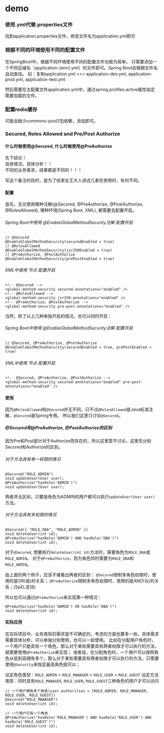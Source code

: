 # demo

### 使用.yml代替.properties文件
找到application.properties文件，修改文件名为application.yml即可

### 根据不同的环境使用不同的配置文件
在SpringBoot中，根据不同环境使用不同的配置文件也极为简单。
只需要添加一个不同后缀名（application-{env}.yml）的文件即可。Spring Boot会根据文件名自动查找。
如：复制application.yml >>> application-dev.yml, application-prod.yml, application-test.yml

然后需要在主配置文件application.yml中，通过spring.profiles.active属性指定需要加载的文件。

### 配置redis缓存
可能会缺少commons-pool2包依赖，添加即可。

### Secured, Roles Allowed and Pre/Post Authorize 

#### 什么时候使用@Secured, 什么时候使用@PreAuthorize
先下结论！  
具体情况，具体分析！！  
不同的业务需求，结果都是不同的！！！

写这个备注的目的，是为了给家女王大人讲述几者在使用时，有何不同。

#### 配置
首先，无论使用哪种注解(@Secured, @PreAuthorize, @PostAuthorize, @RolesAllowed), 哪种环境(Spring Boot, XML), 都需要去配置开启。

###### Spring Boot中使用 @EnableGlobalMethodSecurity注解 配置开启
```
// @Secured
@EnableGlobalMethodSecurity(securedEnabled = true)  
// @RolesAllowed  
@EnableGlobalMethodSecurity(jsr250Enabled = true)  
// @PreAuthorize, @PostAuthorize  
@EnableGlobalMethodSecurity(prePostEnabled = true)
```

###### XML中使用 <global-method-security />节点 配置开启
```
<!-- @Secured -->
<global-method-security secured-annotations="enabled" />
<!-- @RolesAllowed -->
<global-method-security jsr250-annotations="enabled" />
<!-- @PreAuthorize, @PostAuthorize -->
<global-method-security pre-post-annotations="enabled" />
```

当然，除了以上几种单独开启的情况，也可以同时开启：
###### Spring Boot中使用 @EnableGlobalMethodSecurity注解 配置开启
```
// @Secured, @PreAuthorize, @PostAuthorize
@EnableGlobalMethodSecurity(securedEnabled = true, prePostEnabled = true)
```
###### XML中使用 <global-method-security />节点 配置开启
```
<!-- @Secured, @PreAuthorize, @PostAuthorize -->
<global-method-security secured-annotations="enabled" pre-post-annotations="enabled" />
```

#### 使用
因为`@RolesAllowed`和`@Secured`并无不同，只不过`@RolesAllowed`是Java标准注解，`@Secured`是Spring专用。
所以我们这里只讨论`@Secured`。
##### @Secured和@PreAuthorize, @PostAuthorize的区别
因为Pre和Post是针对于Authorize而存在的，所以这里暂不讨论。这里先分别Secured和Authorize的区别。
###### 对于方法具有单一权限的情况
```
@Secured("ROLE_ADMIN")
void updateUser(User user);
@PreAuthorize("hasRole('ADMIN')")
void updateUser(User user);
```
两者并无区别，只要是角色为ADMIN的用户都可以执行`updateUser(User user)`方法。
###### 对于方法具有多权限的情况
```
@Secured({ "ROLE_DBA", "ROLE_ADMIN" })
void deleteUser(int id);
@PreAuthorize("hasRole('ADMIN') AND hasRole('DBA')")
void deleteUser(int id);
```
对于`@Secured`, 想要执行`deleteUser(int id)`方法时，需要角色为`ROLE_DBA`或`ROLE_ADMIN`。
对于`@PreAuthorize`，则为角色同时需要为`ROLE_DBA`和`ROLE_ADMIN`。

由上面的两个例子，应该不难看出两者的区别：
`@Secured`限制多角色权限时，使用的是OR(或)的关系；
`@PreAuthorize`限制多角色权限时，使用的是AND(与)的关系；(SpEL支持)

所以也可以通过`@PreAuthorize`来实现第一种情况：
```
@PreAuthorize("hasRole('ADMIN') OR hasRole('DBA')")
void deleteUser(int id);
```

#### 实际应用
在实际项目中，业务类型的需求是不可确定的，考虑的方面也要多一些。具体需求需要具体分析，可以单独分别使用，也可以一起使用。
比如在分配用户角色时，一个用户只能具有一个角色，那么对于某些需要具有两者权限才可以执行的方法，就需要使用`@PreAuthorize`来实现；
或者说，在分配角色时，一个用户可以按照角色从低到高拥有多个，那么对于某些需要具有两者权限才可以执行的方法，只需要使用`@Security`来指定最高角色就可以；

设定角色类型：`ROLE_ADMIN` > `ROLE_MANAGER` > `ROLE_USER` > `ROLE_GUEST`
设定方法类型：同时具有`ROLE_MANAGER`, `ROLE_USER`, `ROLE_GUEST`三种角色的用户才可以访问
```
// 一个用户拥有多个角色(user.authorities = [ROLE_ADMIN, ROLE_MANAGER, ROLE_USER, ROLE_GUEST])
@Secured("ROLE_MANAGER")
void deleteUser(int id);

// 一个用户只有一个角色
@PreAuthorize("hasRole('ROLE_MANAGER') AND hasRole('ROLE_USER') AND hasRole('ROLE_GUEST')")
void deleteUser(int id);
```
